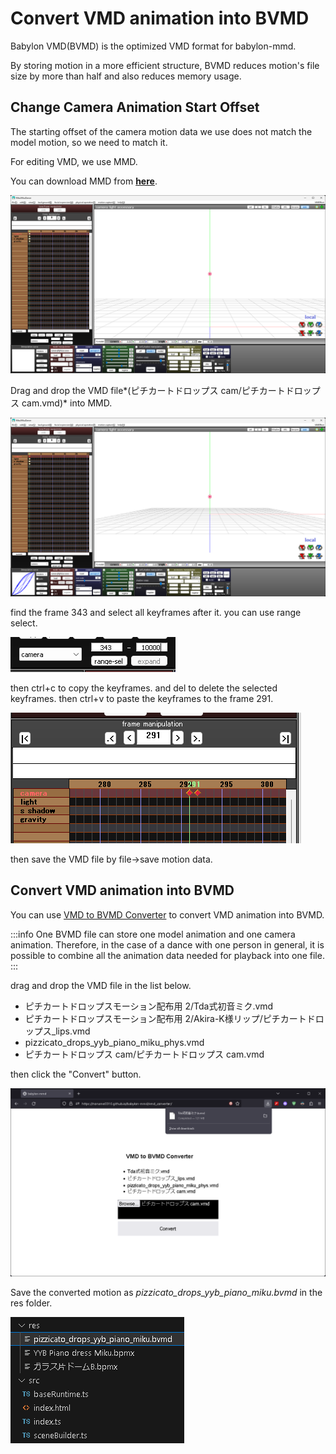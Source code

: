 # Convert VMD animation into BVMD

Babylon VMD(BVMD) is the optimized VMD format for babylon-mmd.

By storing motion in a more efficient structure, BVMD reduces motion's file size by more than half and also reduces memory usage.

## Change Camera Animation Start Offset

The starting offset of the camera motion data we use does not match the model motion, so we need to match it.

For editing VMD, we use MMD.

You can download MMD from **[here](https://learnmmd.com/downloads/#latestMMD)**.

![mmd](image.png)

Drag and drop the VMD file*(ピチカートドロップス cam/ピチカートドロップス cam.vmd)* into MMD.

![mmd camera loaded](image-1.png)

find the frame 343 and select all keyframes after it. you can use range select.

![range select](image-2.png)

then ctrl+c to copy the keyframes. and del to delete the selected keyframes. then ctrl+v to paste the keyframes to the frame 291.

![frames moved](image-3.png)

then save the VMD file by file->save motion data.

## Convert VMD animation into BVMD

You can use [VMD to BVMD Converter](https://noname0310.github.io/babylon-mmd/vmd_converter/) to convert VMD animation into BVMD.

:::info
One BVMD file can store one model animation and one camera animation. Therefore, in the case of a dance with one person in general, it is possible to combine all the animation data needed for playback into one file.
:::

drag and drop the VMD file in the list below.

- ピチカートドロップスモーション配布用 2/Tda式初音ミク.vmd
- ピチカートドロップスモーション配布用 2/Akira-K様リップ/ピチカートドロップス_lips.vmd
- pizzicato_drops_yyb_piano_miku_phys.vmd
- ピチカートドロップス cam/ピチカートドロップス cam.vmd

then click the "Convert" button.

![result](image-4.png)

Save the converted motion as *pizzicato_drops_yyb_piano_miku.bvmd* in the res folder.

![vscode files](image-5.png)
